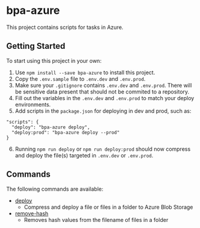 
# bpa-azure

This project contains scripts for tasks in Azure.

## Getting Started
To start using this project in your own:

1. Use `npm install --save bpa-azure` to install this project.
2. Copy the `.env.sample` file to `.env.dev` and `.env.prod`.
3. Make sure your `.gitignore` contains `.env.dev` and `.env.prod`. There will be sensitive data present that should not be commited to a repository.
4. Fill out the variables in the `.env.dev` and `.env.prod` to match your deploy environments.
5. Add scripts in the `package.json` for deploying in dev and prod, such as:

```
"scripts": {
  "deploy": "bpa-azure deploy",
  "deploy:prod": "bpa-azure deploy --prod"
}
```
6. Running `npm run deploy` or `npm run deploy:prod` should now compress and deploy the file(s) targeted in `.env.dev` or `.env.prod`.

## Commands
The following commands are available:

- [deploy](./examples/deploy/)
  - Compress and deploy a file or files in a folder to Azure Blob Storage
- [remove-hash](./examples/remove-hash/)
  - Removes hash values from the filename of files in a folder
